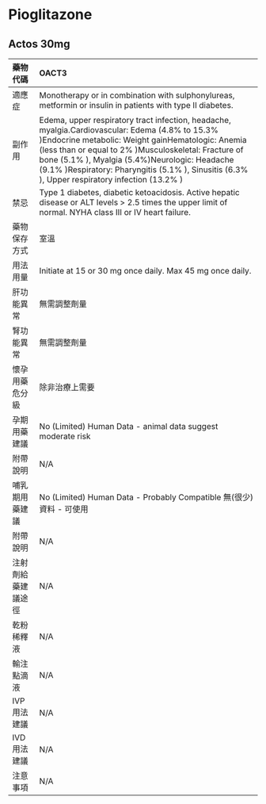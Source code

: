 # Pioglitazone

## Actos 30mg

| 藥物代碼 | OACT3 |
| :--- | :--- |
| 適應症 | Monotherapy or in combination with sulphonylureas, metformin or insulin in patients with type II diabetes. |
| 副作用 | Edema, upper respiratory tract infection, headache, myalgia.Cardiovascular: Edema \(4.8% to 15.3% \)Endocrine metabolic: Weight gainHematologic: Anemia \(less than or equal to 2% \)Musculoskeletal: Fracture of bone \(5.1% \), Myalgia \(5.4%\)Neurologic: Headache \(9.1% \)Respiratory: Pharyngitis \(5.1% \), Sinusitis \(6.3% \), Upper respiratory infection \(13.2% \) |
| 禁忌 | Type 1 diabetes, diabetic ketoacidosis. Active hepatic disease or ALT levels &gt; 2.5 times the upper limit of normal. NYHA class III or IV heart failure. |
| 藥物保存方式 | 室溫 |
| 用法用量 | Initiate at 15 or 30 mg once daily. Max 45 mg once daily. |
| 肝功能異常 | 無需調整劑量 |
| 腎功能異常 | 無需調整劑量 |
| 懷孕用藥危分級 | 除非治療上需要 |
| 孕期用藥建議 | No \(Limited\) Human Data - animal data suggest moderate risk |
| 附帶說明 | N/A |
| 哺乳期用藥建議 | No \(Limited\) Human Data - Probably Compatible 無\(很少\)資料 - 可使用 |
| 附帶說明 | N/A |
| 注射劑給藥建議途徑 | N/A |
| 乾粉稀釋液 | N/A |
| 輸注點滴液 | N/A |
| IVP 用法建議 | N/A |
| IVD 用法建議 | N/A |
| 注意事項 | N/A |

